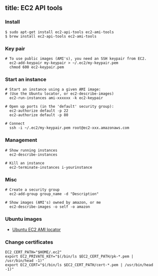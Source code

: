 title: EC2 API tools
---

### Install

    $ sudo apt-get install ec2-api-tools ec2-ami-tools
    $ brew install ec2-api-tools ec2-ami-tools

### Key pair

    # To use public images (AMI's), you need an SSH keypair from EC2.
      ec2-add-keypair my-keypair > ~/.ec2/my-keypair.pem
      chmod 600 ec2-keypair.pem

### Start an instance

    # Start an instance using a given AMI image:
    # (Use the Ubuntu locator, or ec2-describe-images)
      ec2-run-instances ami-xxxxxx -k ec2-keypair

    # Open up ports (in the 'default' security group):
      ec2-authorize default -p 22
      ec2-authorize default -p 80

    # Connect
      ssh -i ~/.ec2/my-keypair.pem root@ec2-xxx.amazonaws.com

### Management

    # Show running instances
      ec2-describe-instances

    # Kill an instance
      ec2-terminate-instances i-yourinstance

### Misc

    # Create a security group
      ec2-add-group group_name -d "Description"

    # Show images (AMI's) owned by amazon, or me
      ec2-describe-images -o self -o amazon

### Ubuntu images

 * [Ubuntu EC2 AMI locator](http://cloud-images.ubuntu.com/locator/ec2/)

### Change certificates

    EC2_CERT_PATH="$HOME/.ec2"
    export EC2_PRIVATE_KEY="$(/bin/ls $EC2_CERT_PATH/pk-*.pem | /usr/bin/head -1)"
    export EC2_CERT="$(/bin/ls $EC2_CERT_PATH/cert-*.pem | /usr/bin/head -1)"
